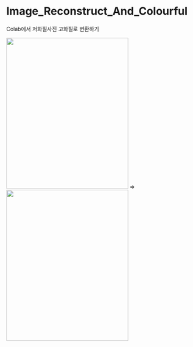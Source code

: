 # Image_Reconstruct_And_Colourful
Colab에서 저화질사진 고화질로 변환하기<br>

<img src="/IRAC_practice_img.png" width="320" height="396"/> => <img src="/IRAC_practice_img_result.png" width="320" height="396"/>
